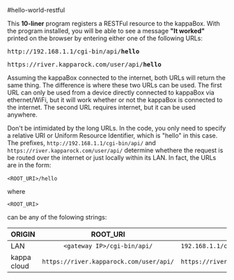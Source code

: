 #hello-world-restful

This <strong>10-liner</strong> program registers a RESTFul resource to the kappaBox. With the program installed, you will be able to see a message <strong>"It worked"</strong> printed on the browser by entering either one of the following URLs:

<pre>http://192.168.1.1/cgi-bin/api/<strong>hello</strong></pre>
<pre>https://river.kapparock.com/user/api/<strong>hello</strong></pre>

Assuming the kappaBox connected to the internet, both URLs will return the same thing. The difference is where these two URLs can be used. The first URL can only be used from a device directly connected to kappaBox via ethernet/WiFi, but it will work whether or not the kappaBox is connected to the internet. The second URL requires internet, but it can be used anywhere.

Don't be intimidated by the long URLs. In the code, you only need to specify a relative URI or Uniform Resource Identifier, which is "hello" in this case. The prefixes, `http://192.168.1.1/cgi-bin/api/` and `https://river.kapparock.com/user/api/` determine whethere the request is be routed over the internet or just locally within its LAN. In fact, the URLs are in the form: <pre>`<ROOT_URI>/hello` </pre>
where <pre>`<ROOT_URI>`</pre> can be any of the folowing strings:

|ORIGIN	|ROOT_URI	|EXAMPLE|
|-------|:-------:|-------|
|LAN	|`<gateway IP>/cgi-bin/api/`	|`192.168.1.1/cgi-bin/api/hello`|
|kappa cloud	|`https://river.kapparock.com/user/api/`	|`https://river.kapparock.com/user/api/hello`|




